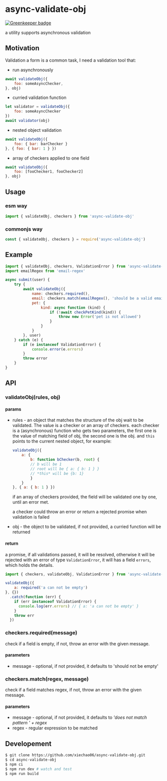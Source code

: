 # async-validate-obj

[![Greenkeeper badge](https://badges.greenkeeper.io/xiechao06/async-validate-obj.svg)](https://greenkeeper.io/)

a utility supports asynchronous validation

## Motivation

Validation a form is a common task, I need a validation tool that:

* run asynchronously

```javascript
await validateObj({
    foo: someAsyncChecker,
}, obj)
```
* curried validation function

```javascript
let validator = validateObj({
    foo: someAsyncChecker
})
await validator(obj)
```

* nested object validation

```javascript
await validateObj({
    foo: { bar: barChecker }
}, { foo: { bar: 1 } })
```

* array of checkers applied to one field

```javascript
await validateObj({
    foo: [fooChecker1, fooChecker2]
}, obj)
```

## Usage

### esm way

```javascript
import { validateObj, checkers } from 'async-validate-obj'
```

### commonjs way

```javascript
const { validateObj, checkers } = require('async-validate-obj')
```

## Example

```javascript
import { validateObj, checkers, ValidationError } from 'async-validate-obj'
import emailRegex from 'email-regex'

async submit(user) {
    try {
        await validateObj({
            name: checkers.required(),
            email: checkers.match(emailRegex(), 'should be a valid email'),
            pet: {
                kind: async function (kind) {
                    if (!await checkPetKind(kind)) {
                        throw new Error('pet is not allowed')
                    }
                }
            }
        }, user)
    } catch (e) {
        if (e instanceof ValidationError) {
            console.error(e.errors)
        }
        throw error
    }
}
```

## API

### validateObj(rules, obj)

#### params

* rules - an object that matches the structure of the obj wait to be validated. The value
  is a checker or an array of checkers. each checker is a (asynchronous) function who gets two parameters, the first one is the value of matching field of obj, the second one is the obj. and `this` points to the current nested object, for example:

    ```javascript
    validateObj({
        a: {
            b: function bChecker(b, root) {
            // b will be 1
            // root will be { a: { b: 1 } }
            // *this* will be {b: 1}
            }
        }
    }, { a: { b: 1 } })
    ```
  if an array of checkers provided, the field will be validated one by one, until
  an error met.

  a checker could throw an error or return a rejected promise when validation is failed

* obj - the object to be validated, if not provided, a curried function will be returned

#### return

a promise, if all validations passed, it will be resolved, otherwise it will be rejected
with an error of type `ValidationError`, it will has a field `errors`, which holds the
details.

```javascript
import { checkers, validateObj, ValidationError } from 'async-validate-obj'

validateObj({
    a: required('a can not be empty')
}, {})
  .catch(function (err) {
    if (err instanceof ValidationError) {
      console.log(err.errors) // { a: 'a can not be empty' }
    }
    throw err
  })
```

### checkers.required(message)

check if a field is empty, if not, throw an error with the given message.

#### parameters

* message - optional, if not provided, it defaults to 'should not be empty'

### checkers.match(regex, message)

check if a field matches regex, if not, throw an error with the given message.

#### parameters

* message - optional, if not provided, it defaults to *'does not match pattern ' + regex*
* regex - regular expression to be matched

## Developement

```bash
$ git clone https://github.com/xiechao06/async-validate-obj.git
$ cd async-validate-obj
$ npm ci
$ npm run dev # watch and test
$ npm run build
```

